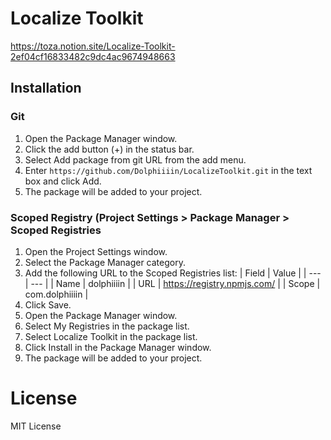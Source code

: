 # Localize Toolkit

https://toza.notion.site/Localize-Toolkit-2ef04cf16833482c9dc4ac9674948663

## Installation
### Git

1. Open the Package Manager window.
2. Click the add button (+) in the status bar.
3. Select Add package from git URL from the add menu.
4. Enter `https://github.com/Dolphiiiin/LocalizeToolkit.git` in the text box and click Add.
5. The package will be added to your project.

### Scoped Registry (Project Settings > Package Manager > Scoped Registries

1. Open the Project Settings window.
2. Select the Package Manager category.
3. Add the following URL to the Scoped Registries list:
    | Field | Value |
    | --- | --- |
    | Name | dolphiiiin |
    | URL | https://registry.npmjs.com/ |
    | Scope | com.dolphiiiin |
4. Click Save.
5. Open the Package Manager window.
6. Select My Registries in the package list.
7. Select Localize Toolkit in the package list.
8. Click Install in the Package Manager window.
9. The package will be added to your project.
    
# License
MIT License